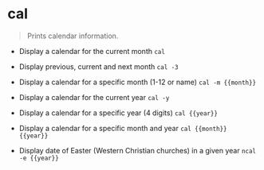 # cal
> Prints calendar information.

- Display a calendar for the current month
`cal`

- Display previous, current and next month
`cal -3`

- Display a calendar for a specific month (1-12 or name)
`cal -m {{month}}`

- Display a calendar for the current year
`cal -y`

- Display a calendar for a specific year (4 digits)
`cal {{year}}`

- Display a calendar for a specific month and year
`cal {{month}} {{year}}`

- Display date of Easter (Western Christian churches) in a given year
`ncal -e {{year}}`
